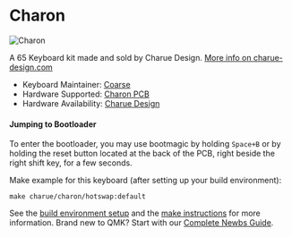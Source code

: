 # Charon

![Charon](https://i.imgur.com/JPa8GbM.png)

A 65 Keyboard kit made and sold by Charue Design. [More info on charue-design.com](https://charue-design.com/)

* Keyboard Maintainer: [Coarse](https://github.com/coarse)
* Hardware Supported: [Charon PCB](https://charue-design.com/collections/charon/products/charon-pcb-add-on)
* Hardware Availability: [Charue Design](https://charue-design.com/)

#### Jumping to Bootloader

To enter the bootloader, you may use bootmagic by holding `Space+B` or by holding the reset button located at the back of the PCB, right beside the right shift key, for a few seconds.

Make example for this keyboard (after setting up your build environment):

    make charue/charon/hotswap:default

See the [build environment setup](https://docs.qmk.fm/#/getting_started_build_tools) and the [make instructions](https://docs.qmk.fm/#/getting_started_make_guide) for more information. Brand new to QMK? Start with our [Complete Newbs Guide](https://docs.qmk.fm/#/newbs).
